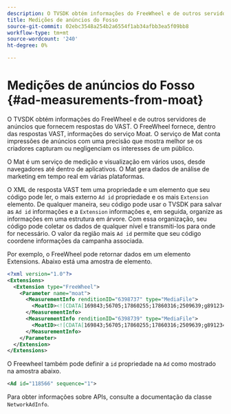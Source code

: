 ```yaml
---
description: O TVSDK obtém informações do FreeWheel e de outros servidores de anúncios que fornecem respostas do VAST. O FreeWheel fornece, dentro das respostas VAST, informações do serviço Moat. O serviço de Mat conta impressões de anúncios com uma precisão que mostra melhor se os criadores capturam ou negligenciam os interesses de um público.
title: Medições de anúncios do Fosso
source-git-commit: 02ebc3548a254b2a6554f1ab34afbb3ea5f09bb8
workflow-type: tm+mt
source-wordcount: '240'
ht-degree: 0%

---
```


# Medições de anúncios do Fosso {#ad-measurements-from-moat}

O TVSDK obtém informações do FreeWheel e de outros servidores de anúncios que fornecem respostas do VAST. O FreeWheel fornece, dentro das respostas VAST, informações do serviço Moat. O serviço de Mat conta impressões de anúncios com uma precisão que mostra melhor se os criadores capturam ou negligenciam os interesses de um público.

O Mat é um serviço de medição e visualização em vários usos, desde navegadores até dentro de aplicativos. O Mat gera dados de análise de marketing em tempo real em várias plataformas.

O XML de resposta VAST tem uma propriedade e um elemento que seu código pode ler, o mais externo `Ad id` propriedade e os mais `Extension` elemento. De qualquer maneira, seu código pode usar o TVSDK para salvar as `Ad id` informações e a `Extension` informações e, em seguida, organize as informações em uma estrutura em árvore. Com essa organização, seu código pode coletar os dados de qualquer nível e transmiti-los para onde for necessário. O valor da região mais `Ad id` permite que seu código coordene informações da campanha associada.

Por exemplo, o FreeWheel pode retornar dados em um elemento Extensions. Abaixo está uma amostra de elemento.

```xml
<?xml version="1.0"?> 
<Extensions> 
  <Extension type="FreeWheel"> 
    <Parameter name="moat"> 
      <MeasurementInfo renditionID="6398737" type="MediaFile"> 
        <MoatID><![CDATA[169843;56705;17860255;17860316;2509639;g8912342;103311138;g436558;530633]]></MoatID> 
      </MeasurementInfo> 
      <MeasurementInfo renditionID="6398739" type="MediaFile"> 
        <MoatID><![CDATA[169843;56705;17860255;17860316;2509639;g8912342;103311138;g436558;530633]]></MoatID> 
      </MeasurementInfo> 
    </Parameter> 
  </Extension> 
</Extensions> 
```

O Freewheel também pode definir a `id` propriedade na `Ad` como mostrado na amostra abaixo.

```xml
<Ad id="118566" sequence="1">
```

Para obter informações sobre APIs, consulte a documentação da classe `NetworkAdInfo`.
